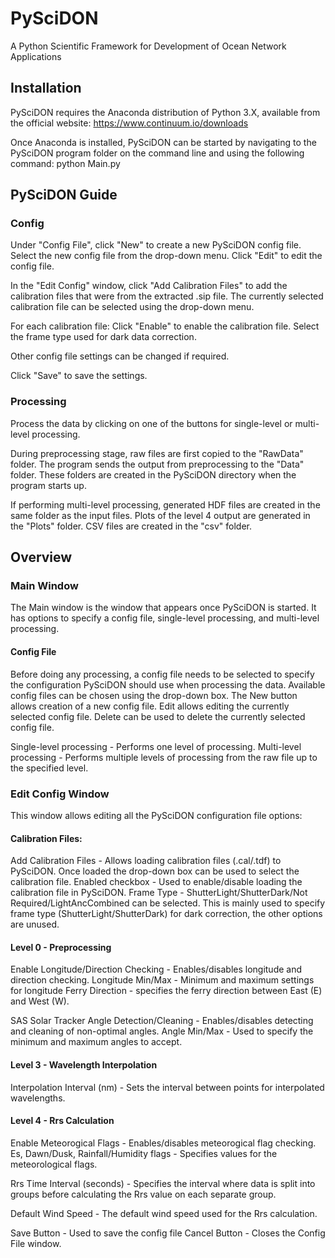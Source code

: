 # PySciDON
A Python Scientific Framework for Development of Ocean Network Applications

## Installation

PySciDON requires the Anaconda distribution of Python 3.X, available from the official website:
https://www.continuum.io/downloads

Once Anaconda is installed, PySciDON can be started by navigating to the PySciDON program folder 
on the command line and using the following command:
python Main.py


## PySciDON Guide

### Config

Under "Config File", click "New" to create a new PySciDON config file.
Select the new config file from the drop-down menu.
Click "Edit" to edit the config file.

In the "Edit Config" window, click "Add Calibration Files" to add the calibration files that were from the extracted .sip file.
The currently selected calibration file can be selected using the drop-down menu.

For each calibration file:
Click "Enable" to enable the calibration file.
Select the frame type used for dark data correction.

Other config file settings can be changed if required.

Click "Save" to save the settings.

### Processing

Process the data by clicking on one of the buttons for single-level or multi-level processing.

During preprocessing stage, raw files are first copied to the "RawData" folder.
The program sends the output from preprocessing to the "Data" folder.
These folders are created in the PySciDON directory when the program starts up.

If performing multi-level processing, generated HDF files are created in the same folder as the input files.
Plots of the level 4 output are generated in the "Plots" folder. CSV files are created in the "csv" folder.


## Overview

### Main Window

The Main window is the window that appears once PySciDON is started.
It has options to specify a config file, single-level processing, and multi-level processing.

#### Config File

Before doing any processing, a config file needs to be selected to specify the configuration 
PySciDON should use when processing the data.
Available config files can be chosen using the drop-down box.
The New button allows creation of a new config file.
Edit allows editing the currently selected config file.
Delete can be used to delete the currently selected config file.

Single-level processing - Performs one level of processing.
Multi-level processing - Performs multiple levels of processing from the raw file up to the specified level.

### Edit Config Window

This window allows editing all the PySciDON configuration file options:

#### Calibration Files:

Add Calibration Files - Allows loading calibration files (.cal/.tdf) to PySciDON.
Once loaded the drop-down box can be used to select the calibration file.
Enabled checkbox - Used to enable/disable loading the calibration file in PySciDON.
Frame Type - ShutterLight/ShutterDark/Not Required/LightAncCombined can be selected.
This is mainly used to specify frame type (ShutterLight/ShutterDark) for dark correction, the other options are unused.

#### Level 0 - Preprocessing

Enable Longitude/Direction Checking - Enables/disables longitude and direction checking.
Longitude Min/Max - Minimum and maximum settings for longitude
Ferry Direction - specifies the ferry direction between East (E) and West (W).

SAS Solar Tracker Angle Detection/Cleaning - Enables/disables detecting and cleaning of non-optimal angles.
Angle Min/Max - Used to specify the minimum and maximum angles to accept.

#### Level 3 - Wavelength Interpolation

Interpolation Interval (nm) - Sets the interval between points for interpolated wavelengths.

#### Level 4 - Rrs Calculation

Enable Meteorogical Flags - Enables/disables meteorogical flag checking.
Es, Dawn/Dusk, Rainfall/Humidity flags - Specifies values for the meteorological flags.

Rrs Time Interval (seconds) - Specifies the interval where data is split into groups before 
calculating the Rrs value on each separate group.

Default Wind Speed - The default wind speed used for the Rrs calculation.

Save Button - Used to save the config file
Cancel Button - Closes the Config File window.

